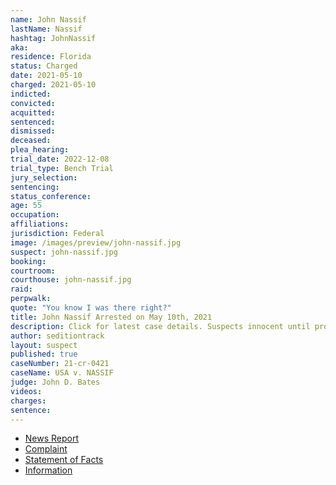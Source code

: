 ```yaml
---
name: John Nassif
lastName: Nassif
hashtag: JohnNassif
aka:
residence: Florida
status: Charged
date: 2021-05-10
charged: 2021-05-10
indicted:
convicted:
acquitted:
sentenced:
dismissed:
deceased:
plea_hearing:
trial_date: 2022-12-08
trial_type: Bench Trial
jury_selection:
sentencing:
status_conference:
age: 55
occupation:
affiliations:
jurisdiction: Federal
image: /images/preview/john-nassif.jpg
suspect: john-nassif.jpg
booking:
courtroom:
courthouse: john-nassif.jpg
raid:
perpwalk:
quote: "You know I was there right?"
title: John Nassif Arrested on May 10th, 2021
description: Click for latest case details. Suspects innocent until proven guilty.
author: seditiontrack
layout: suspect
published: true
caseNumber: 21-cr-0421
caseName: USA v. NASSIF
judge: John D. Bates
videos:
charges:
sentence:
---
```

- [News Report](https://www.clickorlando.com/news/local/2021/05/10/winter-springs-man-charged-in-capitol-riot-after-tipsters-alerted-fbi-to-his-facebook-posts/)
- [Complaint](https://www.justice.gov/opa/case-multi-defendant/file/1392876/download)
- [Statement of Facts](https://www.justice.gov/opa/case-multi-defendant/file/1392881/download)
- [Information](https://www.justice.gov/usao-dc/case-multi-defendant/file/1461491/download)

